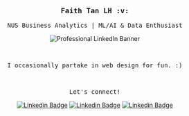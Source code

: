 <div align='center'>

<h3><samp><strong>Faith Tan LH</strong> :v:</samp></h3>
<p><samp>NUS Business Analytics | ML/AI & Data Enthusiast </samp></p>

![Professional LinkedIn Banner](https://github.com/faithtanlh/faithtanlh/assets/99934770/0e131516-74a9-4278-aab5-daa9a558a75d)

<br>

<p><samp>I occasionally partake in web design for fun. :)</samp></p>

<br><p><samp>Let's connect!</samp></p>

[![Linkedin Badge](https://img.shields.io/badge/-LinkedIn-blue?style=for-the-badge&logo=Linkedin&logoColor=white)](https://www.linkedin.com/in/faithtanlh/)
[![Linkedin Badge](https://img.shields.io/badge/gmail-%23DD0031.svg?&style=for-the-badge&logo=gmail&logoColor=white)](mailto:faithtanlihui@gmail.com)
[![Linkedin Badge](https://img.shields.io/badge/website-black?&style=for-the-badge&logo=github&logoColor=white)](https://github.com/faithtanlh)

</div>

